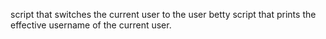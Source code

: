 script that switches the current user to the user betty
script that prints the effective username of the current user.
